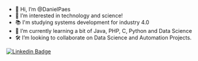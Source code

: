 - 👋 Hi, I’m @DanielPaes
- 👀 I’m interested in technology and science!
- 📚 I'm studying systems development for industry 4.0
- 🌱 I’m currently learning a bit of Java, PHP, C, Python and Data Science
- 🛠 I’m looking to collaborate on Data Science and Automation Projects.


[![Linkedin Badge](https://img.shields.io/badge/-LinkedIn-blue?style=flat-square&logo=Linkedin&logoColor=white&link=https://www.linkedin.com/in/daniel-paes-40149661/)](https://www.linkedin.com/in/daniel-paes-40149661/)



